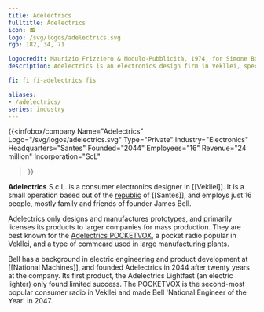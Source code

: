 ```yaml
---
title: Adelectrics
fulltitle: Adelectrics
icon: 📻
logo: /svg/logos/adelectrics.svg
rgb: 182, 34, 71

logocredit: Maurizio Frizziero & Modulo-Pubblicità, 1974, for Simone Bouchet.
description: Adelectrics is an electronics design firm in Vekllei, specialising in personal electronics. It is most famous for the Pocketvox pocket radio.

fi: fi fi-adelectrics fis

aliases:
- /adelectrics/
series: industry
---
```


 {{<infobox/company
	  Name="Adelectrics"
	  Logo="/svg/logos/adelectrics.svg"
	  Type="Private"
	  Industry="Electronics"
	  Headquarters="Santes"
	  Founded="2044"
	  Employees="16"
	  Revenue="24 million"
	  Incorporation="ScL"
  >}}

<span class="fi fi-adelectrics fis"></span> **Adelectrics** S.c.L. is a consumer electronics designer in [[Vekllei]]. It is a small operation based out of the [republic](/republics/) of [[Santes]], and employs just 16 people, mostly family and friends of founder James Bell.

Adelectrics only designs and manufactures prototypes, and primarily licenses its products to larger companies for mass production. They are best known for the [Adelectrics POCKETVOX](/stories/radio/), a pocket radio popular in Vekllei, and a type of commcard used in large manufacturing plants.

Bell has a background in electric engineering and product development at [[National Machines]], and founded Adelectrics in 2044 after twenty years at the company. Its first product, the Adelectrics Lightfast (an electric lighter) only found limited success. The POCKETVOX is the second-most popular consumer radio in Vekllei and made Bell 'National Engineer of the Year' in 2047.